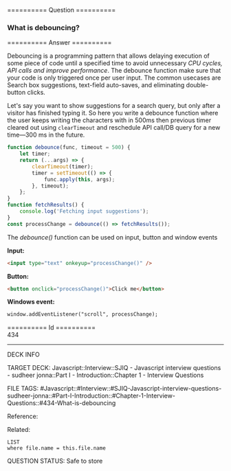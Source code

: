 ========== Question ==========  

### What is debouncing?  

========== Answer ==========  

Debouncing is a programming pattern that allows delaying execution of some piece of code until a specified time to avoid unnecessary _CPU cycles, API calls and improve performance_. The debounce function make sure that your code is only triggered once per user input. The common usecases are Search box suggestions, text-field auto-saves, and eliminating double-button clicks.

Let's say you want to show suggestions for a search query, but only after a visitor has finished typing it. So here you write a debounce function where the user keeps writing the characters with in 500ms then previous timer cleared out using `clearTimeout` and reschedule API call/DB query for a new time—300 ms in the future.

```js
function debounce(func, timeout = 500) {
    let timer;
    return (...args) => {
        clearTimeout(timer);
        timer = setTimeout(() => {
            func.apply(this, args);
        }, timeout);
    };
}
function fetchResults() {
    console.log('Fetching input suggestions');
}
const processChange = debounce(() => fetchResults());
```

The _debounce()_ function can be used on input, button and window events

**Input:**

```html
<input type="text" onkeyup="processChange()" />
```

**Button:**

```html
<button onclick="processChange()">Click me</button>
```

**Windows event:**

```html
window.addEventListener("scroll", processChange);
```

========== Id ==========  
434

---

DECK INFO

TARGET DECK: Javascript::Interview::SJIQ - Javascript interview questions - sudheer jonna::Part I - Introduction::Chapter 1 - Interview Questions

FILE TAGS: #Javascript::#Interview::#SJIQ-Javascript-interview-questions-sudheer-jonna::#Part-I-Introduction::#Chapter-1-Interview-Questions::#434-What-is-debouncing

Reference:

Related:

```dataview
LIST
where file.name = this.file.name
```

QUESTION STATUS: Safe to store
